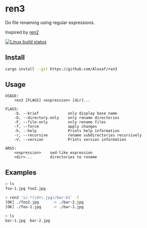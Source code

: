 # ren3

Do file renaming using regular expressions.

Inspired by [ren2](http://www.lomont.org/Software/)

[![Linux build status](https://travis-ci.org/Aloxaf/ren3.svg)](https://travis-ci.org/Aloxaf/ren3)

## Install

```bash
cargo install --git https://github.com/Aloxaf/ren3
```

## Usage
```text
USAGE:
    ren3 [FLAGS] <expression> [dir]...

FLAGS:
    -b, --brief             only display base name
    -D, --directory-only    only rename directories
    -F, --file-only         only rename files
    -f, --force             apply changes
    -h, --help              Prints help information
    -r, --recursive         rename subdirectories recursively
    -V, --version           Prints version information

ARGS:
    <expression>    sed-like expression
    <dir>...        directories to rename
```

## Examples

```bash
> ls
foo-1.jpg foo2.jpg

> ren3 's/.*(\d+\.jpg)/bar-$1' -f
[OK] ./foo2.jpg      -> ./bar-2.jpg
[OK] ./foo-1.jpg     -> ./bar-1.jpg

> ls
bar-1.jpg  bar-2.jpg
```
